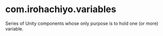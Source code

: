 # com.irohachiyo.variables
Series of Unity components whose only purpose is to hold one (or more) variable.
